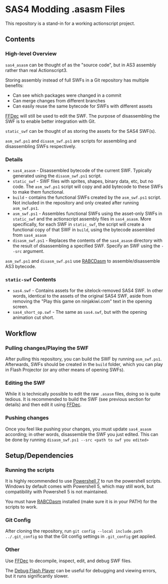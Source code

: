 # SAS4 Modding .asasm Files

This repository is a stand-in for a working actionscript project.

## Contents

### High-level Overview

`sas4_asasm` can be thought of as the "source code", but in AS3 assembly rather than real Actionscript3.

Storing assembly instead of full SWFs in a Git repository has multiple benefits:

* Can see which packages were changed in a commit
* Can merge changes from different branches
* Can easily reuse the same bytecode for SWFs with different assets

[FFDec](https://github.com/jindrapetrik/jpexs-decompiler/tree/master) will still be used to edit the SWF. The purpose of disassembling the SWF is to enable better integration with Git.

`static_swf` can be thought of as storing the assets for the SAS4 SWF(s).

`asm_swf.ps1` and `disasm_swf.ps1` are scripts for assembling and disassembling SWFs respectively.

### Details

* `sas4_asasm` - Disassembled bytecode of the current SWF. Typically generated using the `disasm_swf.ps1` script.
* `static_swf` - SWF files with sprites, shapes, binary data, etc, but no code. The `asm_swf.ps1` script will copy and add bytecode to these SWFs to make them functional.
* `build` - contains the functional SWFs created by the `asm_swf.ps1` script. Not included in the repository and only created after running `asm_swf.ps1`.
* `asm_swf.ps1` - Assembles functional SWFs using the asset-only SWFs in `static_swf` and the actionscript assembly files in `sas4_asasm`. More specifically, for each SWF in `static_swf`, the script will create a functional copy of that SWF in `build`, using the bytecode assembled from `sas4_asasm`
* `disasm_swf.ps1` - Replaces the contents of the `sas4_asasm` directory with the result of disassembling a specified SWF. Specify an SWF using the `--src` argument.

`asm_swf.ps1` and `disasm_swf.ps1` use [RABCDasm](https://github.com/CyberShadow/RABCDAsm) to assemble/disassemble AS3 bytecode.

### `static-swf` Contents

* `sas4.swf` - Contains assets for the sitelock-removed SAS4 SWF. In other words, identical to the assets of the original SAS4 SWF, aside from removing the "Play this game on ninjakiwi.com" text in the opening screen.
* `sas4_short_op.swf` - The same as `sas4.swf`, but with the opening animation cut short.

## Workflow

### Pulling changes/Playing the SWF

After pulling this repository, you can build the SWF by running `asm_swf.ps1`. Afterwards, SWFs should be created in the `build` folder, which you can play in Flash Projector (or any other means of opening SWFs).

### Editing the SWF

While it is technically possible to edit the raw `.asasm` files, doing so is quite tedious. It is recommended to build the SWF (see previous section for details) and then edit it using [FFDec](https://github.com/jindrapetrik/jpexs-decompiler/tree/master).

### Pushing changes

Once you feel like pushing your changes, you must update  `sas4_asasm` according; in other words, disassemble the SWF you just edited. This can be done by running `disasm_swf.ps1 --src <path to swf you edited>`

## Setup/Dependencies

### Running the scripts

It is highly recommended to use [Powershell 7](https://learn.microsoft.com/en-us/powershell/scripting/install/installing-powershell-on-windows?view=powershell-7.3) to run the powershell scripts. Windows by default comes with Powershell 5, which may still work, but compatibility with Powershell 5 is not maintained.

You must have [RABCDasm](https://github.com/CyberShadow/RABCDAsm) installed (make sure it is in your PATH) for the scripts to work.

### Git Config

After cloning the repository, run `git config --local include.path ../.git_config` so that the Git config settings in `.git_config` get applied.

### Other

Use [FFDec](https://github.com/jindrapetrik/jpexs-decompiler/tree/master) to decompile, inspect, edit, and debug SWF files.

The [Debug Flash Player](https://archive.org/details/flashplayer_32_sa_debug_2) can be useful for debugging and viewing errors, but it runs significantly slower.
